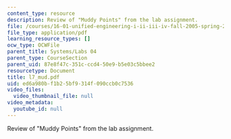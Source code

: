 ```yaml
---
content_type: resource
description: Review of "Muddy Points" from the lab assignment.
file: /courses/16-01-unified-engineering-i-ii-iii-iv-fall-2005-spring-2006/ed6a980bf1b25bf9314f090ccb0c7536_l7_mud.pdf
file_type: application/pdf
learning_resource_types: []
ocw_type: OCWFile
parent_title: Systems/Labs 04
parent_type: CourseSection
parent_uid: 87e8f47c-351c-ccd4-50e9-b5e03c5bbee2
resourcetype: Document
title: l7_mud.pdf
uid: ed6a980b-f1b2-5bf9-314f-090ccb0c7536
video_files:
  video_thumbnail_file: null
video_metadata:
  youtube_id: null
---
```

Review of "Muddy Points" from the lab assignment.


